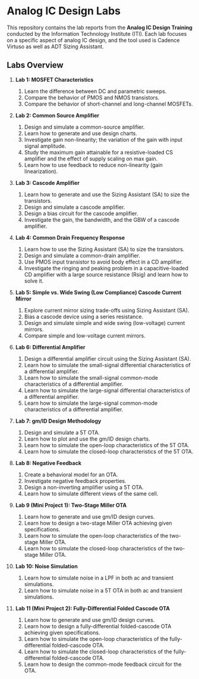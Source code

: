 # Analog IC Design Labs

This repository contains the lab reports from the **Analog IC Design Training** conducted by the Information Technology Institute (ITI). Each lab focuses on a specific aspect of analog IC design, and the tool used is Cadence Virtuso as well as ADT Sizing Assistant.

## Labs Overview

1. **Lab 1: MOSFET Characteristics**

    1. Learn the difference between DC and parametric sweeps.
    2. Compare the behavior of PMOS and NMOS transistors.
    3. Compare the behavior of short-channel and long-channel MOSFETs.

2. **Lab 2: Common Source Amplifier**

    1. Design and simulate a common-source amplifier.
    2. Learn how to generate and use design charts.
    3. Investigate gain non-linearity; the variation of the gain with input signal amplitude.
    4. Study the maximum gain attainable for a resistive-loaded CS amplifier and the effect of supply scaling on max gain.
    5. Learn how to use feedback to reduce non-linearity (gain linearization).

3. **Lab 3: Cascode Amplifier**

    1. Learn how to generate and use the Sizing Assistant (SA) to size the transistors.
    2. Design and simulate a cascode amplifier.
    3. Design a bias circuit for the cascode amplifier.
    4. Investigate the gain, the bandwidth, and the GBW of a cascode amplifier.

4. **Lab 4: Common Drain Frequency Response**

    1. Learn how to use the Sizing Assistant (SA) to size the transistors.
    2. Design and simulate a common-drain amplifier.
    3. Use PMOS input transistor to avoid body effect in a CD amplifier.
    4. Investigate the ringing and peaking problem in a capacitive-loaded CD amplifier with a large source resistance (Rsig) and learn how to solve it.

5. **Lab 5: Simple vs. Wide Swing (Low Compliance) Cascode Current Mirror**

    1. Explore current mirror sizing trade-offs using Sizing Assistant (SA).
    2. Bias a cascode device using a series resistance.
    3. Design and simulate simple and wide swing (low-voltage) current mirrors.
    4. Compare simple and low-voltage current mirrors.

6. **Lab 6: Differential Amplifier**

    1. Design a differential amplifier circuit using the Sizing Assistant (SA).
    2. Learn how to simulate the small-signal differential characteristics of a differential amplifier.
    3. Learn how to simulate the small-signal common-mode characteristics of a differential amplifier.
    4. Learn how to simulate the large-signal differential characteristics of a differential amplifier.
    5. Learn how to simulate the large-signal common-mode characteristics of a differential amplifier.

7. **Lab 7: gm/ID Design Methodology**

    1. Design and simulate a 5T OTA.
    2. Learn how to plot and use the gm/ID design charts.
    3. Learn how to simulate the open-loop characteristics of the 5T OTA.
    4. Learn how to simulate the closed-loop characteristics of the 5T OTA.

8. **Lab 8: Negative Feedback**

    1. Create a behavioral model for an OTA.
    2. Investigate negative feedback properties.
    3. Design a non-inverting amplifier using a 5T OTA.
    4. Learn how to simulate different views of the same cell.

9. **Lab 9 (Mini Project 1): Two-Stage Miller OTA**

    1. Learn how to generate and use gm/ID design curves.
    2. Learn how to design a two-stage Miller OTA achieving given specifications.
    3. Learn how to simulate the open-loop characteristics of the two-stage Miller OTA.
    4. Learn how to simulate the closed-loop characteristics of the two-stage Miller OTA.

10. **Lab 10: Noise Simulation**

    1. Learn how to simulate noise in a LPF in both ac and transient simulations.
    2. Learn how to simulate noise in a 5T OTA in both ac and transient simulations.


11. **Lab 11 (Mini Project 2): Fully-Differential Folded Cascode OTA**

    1. Learn how to generate and use gm/ID design curves.
    2. Learn how to design a fully-differential folded-cascode OTA achieving given specifications.
    3. Learn how to simulate the open-loop characteristics of the fully-differential folded-cascode OTA.
    4. Learn how to simulate the closed-loop characteristics of the fully-differential folded-cascode OTA.
    5. Learn how to design the common-mode feedback circuit for the OTA.
